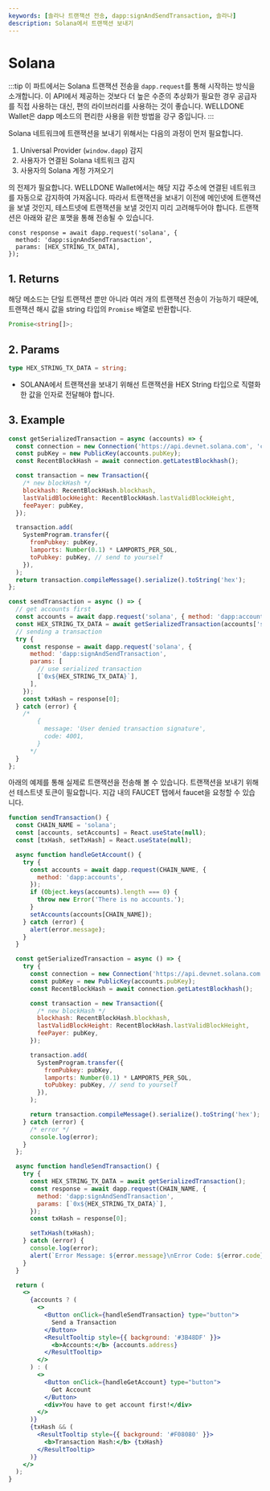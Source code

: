 ```yaml
---
keywords: [솔라나 트랜잭션 전송, dapp:signAndSendTransaction, 솔라나]
description: Solana에서 트랜잭션 보내기
---
```


# Solana

:::tip
이 파트에서는 Solana 트랜잭션 전송을 `dapp.request`를 통해 시작하는 방식을 소개합니다. 이 API에서 제공하는 것보다 더 높은 수준의 추상화가 필요한 경우 공급자를 직접 사용하는 대신, 편의 라이브러리를 사용하는 것이 좋습니다. WELLDONE Wallet은 dapp 메소드의 편리한 사용을 위한 방법을 강구 중입니다.
:::

Solana 네트워크에 트랜잭션을 보내기 위해서는 다음의 과정이 먼저 필요합니다.

1. Universal Provider (`window.dapp`) 감지
2. 사용자가 연결된 Solana 네트워크 감지
3. 사용자의 Solana 계정 가져오기

의 전제가 필요합니다. WELLDONE Wallet에서는 해당 지갑 주소에 연결된 네트워크를 자동으로 감지하여 가져옵니다. 따라서 트랜잭션을 보내기 이전에 메인넷에 트랜잭션을 보낼 것인지, 테스트넷에 트랜잭션을 보낼 것인지 미리 고려해두어야 합니다. 트랜잭션은 아래와 같은 포맷을 통해 전송될 수 있습니다.

```tsx
const response = await dapp.request('solana', {
  method: 'dapp:signAndSendTransaction',
  params: [HEX_STRING_TX_DATA],
});
```

## 1. Returns

해당 메소드는 단일 트랜잭션 뿐만 아니라 여러 개의 트랜잭션 전송이 가능하기 때문에, 트랜잭션 해시 값을 string 타입의 `Promise` 배열로 반환합니다.

```typescript
Promise<string[]>;
```

## 2. Params

```typescript
type HEX_STRING_TX_DATA = string;
```

- SOLANA에서 트랜잭션을 보내기 위해선 트랜잭션을 HEX String 타입으로 직렬화한 값을 인자로 전달해야 합니다.

## 3. Example

```javascript
const getSerializedTransaction = async (accounts) => {
  const connection = new Connection('https://api.devnet.solana.com', 'confirmed');
  const pubKey = new PublicKey(accounts.pubKey);
  const RecentBlockHash = await connection.getLatestBlockhash();

  const transaction = new Transaction({
    /* new blockHash */
    blockhash: RecentBlockHash.blockhash,
    lastValidBlockHeight: RecentBlockHash.lastValidBlockHeight,
    feePayer: pubKey,
  });

  transaction.add(
    SystemProgram.transfer({
      fromPubkey: pubKey,
      lamports: Number(0.1) * LAMPORTS_PER_SOL,
      toPubkey: pubKey, // send to yourself
    }),
  );
  return transaction.compileMessage().serialize().toString('hex');
};

const sendTransaction = async () => {
  // get accounts first
  const accounts = await dapp.request('solana', { method: 'dapp:accounts' });
  const HEX_STRING_TX_DATA = await getSerializedTransaction(accounts['solana']);
  // sending a transaction
  try {
    const response = await dapp.request('solana', {
      method: 'dapp:signAndSendTransaction',
      params: [
        // use serialized transaction
        [`0x${HEX_STRING_TX_DATA}`],
      ],
    });
    const txHash = response[0];
  } catch (error) {
    /*
        {
          message: 'User denied transaction signature',
          code: 4001,
        }
      */
  }
};
```

아래의 예제를 통해 실제로 트랜잭션을 전송해 볼 수 있습니다. 트랜잭션을 보내기 위해선 테스트넷 토큰이 필요합니다. 지갑 내의 FAUCET 탭에서 faucet을 요청할 수 있습니다.

```jsx live
function sendTransaction() {
  const CHAIN_NAME = 'solana';
  const [accounts, setAccounts] = React.useState(null);
  const [txHash, setTxHash] = React.useState(null);

  async function handleGetAccount() {
    try {
      const accounts = await dapp.request(CHAIN_NAME, {
        method: 'dapp:accounts',
      });
      if (Object.keys(accounts).length === 0) {
        throw new Error('There is no accounts.');
      }
      setAccounts(accounts[CHAIN_NAME]);
    } catch (error) {
      alert(error.message);
    }
  }

  const getSerializedTransaction = async () => {
    try {
      const connection = new Connection('https://api.devnet.solana.com', 'confirmed');
      const pubKey = new PublicKey(accounts.pubKey);
      const RecentBlockHash = await connection.getLatestBlockhash();

      const transaction = new Transaction({
        /* new blockHash */
        blockhash: RecentBlockHash.blockhash,
        lastValidBlockHeight: RecentBlockHash.lastValidBlockHeight,
        feePayer: pubKey,
      });

      transaction.add(
        SystemProgram.transfer({
          fromPubkey: pubKey,
          lamports: Number(0.1) * LAMPORTS_PER_SOL,
          toPubkey: pubKey, // send to yourself
        }),
      );

      return transaction.compileMessage().serialize().toString('hex');
    } catch (error) {
      /* error */
      console.log(error);
    }
  };

  async function handleSendTransaction() {
    try {
      const HEX_STRING_TX_DATA = await getSerializedTransaction();
      const response = await dapp.request(CHAIN_NAME, {
        method: 'dapp:signAndSendTransaction',
        params: [`0x${HEX_STRING_TX_DATA}`],
      });
      const txHash = response[0];

      setTxHash(txHash);
    } catch (error) {
      console.log(error);
      alert(`Error Message: ${error.message}\nError Code: ${error.code}`);
    }
  }

  return (
    <>
      {accounts ? (
        <>
          <Button onClick={handleSendTransaction} type="button">
            Send a Transaction
          </Button>
          <ResultTooltip style={{ background: '#3B48DF' }}>
            <b>Accounts:</b> {accounts.address}
          </ResultTooltip>
        </>
      ) : (
        <>
          <Button onClick={handleGetAccount} type="button">
            Get Account
          </Button>
          <div>You have to get account first!</div>
        </>
      )}
      {txHash && (
        <ResultTooltip style={{ background: '#F08080' }}>
          <b>Transaction Hash:</b> {txHash}
        </ResultTooltip>
      )}
    </>
  );
}
```
